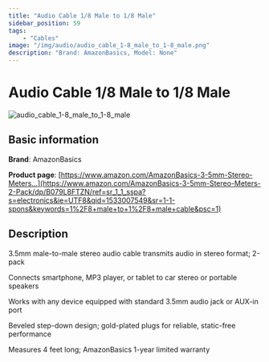 ```yaml
---
title: "Audio Cable 1/8 Male to 1/8 Male"
sidebar_position: 59
tags:
    - "Cables"
image: "/img/audio/audio_cable_1-8_male_to_1-8_male.png"
description: "Brand: AmazonBasics, Model: None"
---
```

# Audio Cable 1/8 Male to 1/8 Male

![audio_cable_1-8_male_to_1-8_male](/img/audio/audio_cable_1-8_male_to_1-8_male.png)

## Basic information

**Brand**: AmazonBasics

**Product page**: [https://www.amazon.com/AmazonBasics-3-5mm-Stereo-Meters...](https://www.amazon.com/AmazonBasics-3-5mm-Stereo-Meters-2-Pack/dp/B079L8FTZN/ref=sr_1_1_sspa?s=electronics&ie=UTF8&qid=1533007549&sr=1-1-spons&keywords=1%2F8+male+to+1%2F8+male+cable&psc=1)

## Description

3\.5mm male\-to\-male stereo audio cable transmits audio in stereo format; 2\-pack

Connects smartphone, MP3 player, or tablet to car stereo or portable speakers

Works with any device equipped with standard 3\.5mm audio jack or AUX\-in port

Beveled step\-down design; gold\-plated plugs for reliable, static\-free performance

Measures 4 feet long; AmazonBasics 1\-year limited warranty



